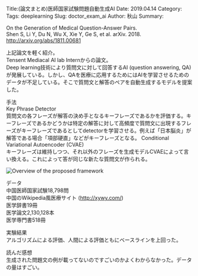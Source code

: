 Title:(論文まとめ)医師国家試験問題自動生成AI
Date: 2019.04.14
Category:
Tags: deeplearning
Slug: doctor_exam_ai
Author: 秋山
Summary:

On the Generation of Medical Question-Answer Pairs.  
Shen S, Li Y, Du N, Wu X, Xie Y, Ge S, et al. arXiv. 2018.  
http://arxiv.org/abs/1811.00681  

上記論文を軽く紹介。  
Tensent Mediacal AI lab Internからの論文。  
Deep learning技術により質問文に対して回答するAI (question answering, QA)が発展している。しかし、QAを医療に応用するためにはAIを学習させるためのデータが不足している。そこで質問文と解答のペアを自動生成するモデルを提案した。

手法  
Key Phrase Detector  
質問文の各フレーズが解答の決め手となるキーフレーズであるかを評価する。キーフレーズであるかどうかは特定の解答に対して高頻度で質問文に出現するフレーズがキーフレーズであるとしてdetectorを学習させる。例えば「日本脳炎」が解答である場合「項部硬直」などがキーフレーズとなる。
Conditional Variational Autoencoder (CVAE)  
キーフレーズは維持しつつ、それ以外のフレーズを生成モデルCVAEによって言い換える。これによって答が同じな新たな質問文が作られる。

![Overview of the proposed framework]({attach}images/doctor_exam_ai_figs/doctor_exam_ai.png)

データ  
中国医師国家試験18,798問  
中国のWikipedia風医療サイト (http://xywy.com/)  
医学辞書19冊  
医学論文2,130,128本  
医学専門書518冊  

実験結果  
アルゴリズムによる評価、人間による評価ともにベースラインを上回った。

読んだ感想  
生成された問題文の例が載ってないのですごいのかよくわからなかった。データの量はすごい。
